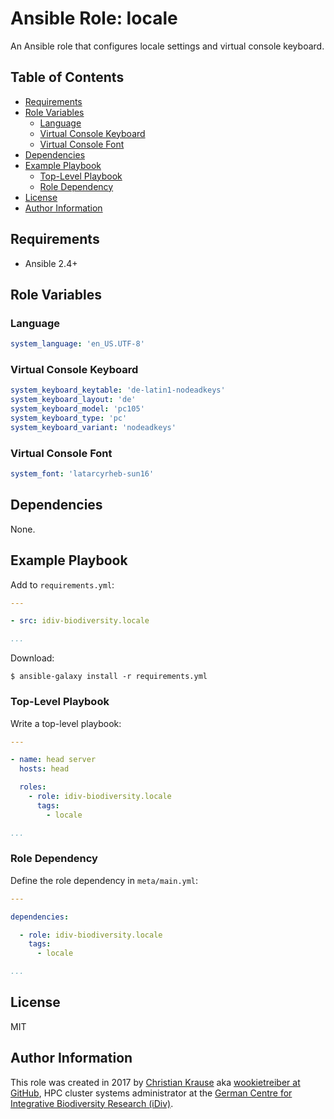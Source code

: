Ansible Role: locale
====================

An Ansible role that configures locale settings and virtual console keyboard.


Table of Contents
-----------------

<!-- toc -->

- [Requirements](#requirements)
- [Role Variables](#role-variables)
  * [Language](#language)
  * [Virtual Console Keyboard](#virtual-console-keyboard)
  * [Virtual Console Font](#virtual-console-font)
- [Dependencies](#dependencies)
- [Example Playbook](#example-playbook)
  * [Top-Level Playbook](#top-level-playbook)
  * [Role Dependency](#role-dependency)
- [License](#license)
- [Author Information](#author-information)

<!-- tocstop -->


Requirements
------------

- Ansible 2.4+


Role Variables
--------------

### Language

```yml
system_language: 'en_US.UTF-8'
```

### Virtual Console Keyboard

```yml
system_keyboard_keytable: 'de-latin1-nodeadkeys'
system_keyboard_layout: 'de'
system_keyboard_model: 'pc105'
system_keyboard_type: 'pc'
system_keyboard_variant: 'nodeadkeys'
```

### Virtual Console Font

```yml
system_font: 'latarcyrheb-sun16'
```


Dependencies
------------

None.


Example Playbook
----------------

Add to `requirements.yml`:

```yml
---

- src: idiv-biodiversity.locale

...
```

Download:

```console
$ ansible-galaxy install -r requirements.yml
```

### Top-Level Playbook

Write a top-level playbook:

```yml
---

- name: head server
  hosts: head

  roles:
    - role: idiv-biodiversity.locale
      tags:
        - locale

...
```

### Role Dependency

Define the role dependency in `meta/main.yml`:

```yml
---

dependencies:

  - role: idiv-biodiversity.locale
    tags:
      - locale

...
```


License
-------

MIT


Author Information
------------------

This role was created in 2017 by [Christian Krause][author] aka [wookietreiber
at GitHub][wookietreiber], HPC cluster systems administrator at the [German
Centre for Integrative Biodiversity Research (iDiv)][idiv].


[author]: https://www.idiv.de/en/groups_and_people/employees/details/61.html
[idiv]: https://www.idiv.de/
[wookietreiber]: https://github.com/wookietreiber
